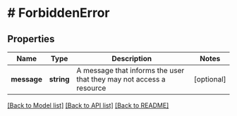# # ForbiddenError

## Properties

Name | Type | Description | Notes
------------ | ------------- | ------------- | -------------
**message** | **string** | A message that informs the user that they may not access a resource | [optional]

[[Back to Model list]](../../../README.md#models) [[Back to API list]](../../../README.md#endpoints) [[Back to README]](../../../README.md)

